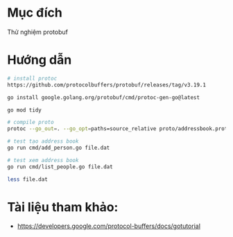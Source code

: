 # Mục đích
Thử nghiệm protobuf

# Hướng dẫn 
```bash
# install protoc
https://github.com/protocolbuffers/protobuf/releases/tag/v3.19.1

go install google.golang.org/protobuf/cmd/protoc-gen-go@latest

go mod tidy

# compile proto
protoc --go_out=. --go_opt=paths=source_relative proto/addressbook.proto

# test tạo address book
go run cmd/add_person.go file.dat

# test xem address book
go run cmd/list_people.go file.dat

less file.dat
```

# Tài liệu tham khảo:
- https://developers.google.com/protocol-buffers/docs/gotutorial